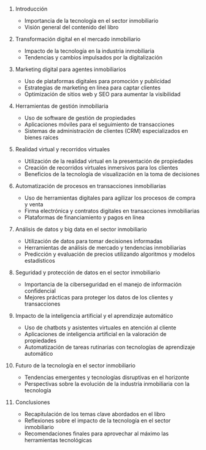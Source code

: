 1. Introducción
   - Importancia de la tecnología en el sector inmobiliario
   - Visión general del contenido del libro

2. Transformación digital en el mercado inmobiliario
   - Impacto de la tecnología en la industria inmobiliaria
   - Tendencias y cambios impulsados por la digitalización

3. Marketing digital para agentes inmobiliarios
   - Uso de plataformas digitales para promoción y publicidad
   - Estrategias de marketing en línea para captar clientes
   - Optimización de sitios web y SEO para aumentar la visibilidad

4. Herramientas de gestión inmobiliaria
   - Uso de software de gestión de propiedades
   - Aplicaciones móviles para el seguimiento de transacciones
   - Sistemas de administración de clientes (CRM) especializados en bienes raíces

5. Realidad virtual y recorridos virtuales
   - Utilización de la realidad virtual en la presentación de propiedades
   - Creación de recorridos virtuales inmersivos para los clientes
   - Beneficios de la tecnología de visualización en la toma de decisiones

6. Automatización de procesos en transacciones inmobiliarias
   - Uso de herramientas digitales para agilizar los procesos de compra y venta
   - Firma electrónica y contratos digitales en transacciones inmobiliarias
   - Plataformas de financiamiento y pagos en línea

7. Análisis de datos y big data en el sector inmobiliario
   - Utilización de datos para tomar decisiones informadas
   - Herramientas de análisis de mercado y tendencias inmobiliarias
   - Predicción y evaluación de precios utilizando algoritmos y modelos estadísticos

8. Seguridad y protección de datos en el sector inmobiliario
   - Importancia de la ciberseguridad en el manejo de información confidencial
   - Mejores prácticas para proteger los datos de los clientes y transacciones

9. Impacto de la inteligencia artificial y el aprendizaje automático
   - Uso de chatbots y asistentes virtuales en atención al cliente
   - Aplicaciones de inteligencia artificial en la valoración de propiedades
   - Automatización de tareas rutinarias con tecnologías de aprendizaje automático

10. Futuro de la tecnología en el sector inmobiliario
    - Tendencias emergentes y tecnologías disruptivas en el horizonte
    - Perspectivas sobre la evolución de la industria inmobiliaria con la tecnología

11. Conclusiones
    - Recapitulación de los temas clave abordados en el libro
    - Reflexiones sobre el impacto de la tecnología en el sector inmobiliario
    - Recomendaciones finales para aprovechar al máximo las herramientas tecnológicas
